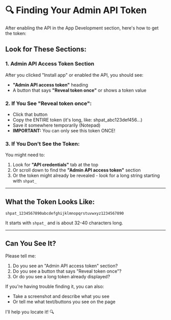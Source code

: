 # 🔍 Finding Your Admin API Token

After enabling the API in the App Development section, here's how to get the token:

## Look for These Sections:

### 1. Admin API Access Token Section
After you clicked "Install app" or enabled the API, you should see:
- **"Admin API access token"** heading
- A button that says **"Reveal token once"** or shows a token value

### 2. If You See "Reveal token once":
- Click that button
- Copy the ENTIRE token (it's long, like: shpat_abc123def456...)
- Save it somewhere temporarily (Notepad)
- **IMPORTANT:** You can only see this token ONCE!

### 3. If You Don't See the Token:
You might need to:
1. Look for **"API credentials"** tab at the top
2. Or scroll down to find the **"Admin API access token"** section
3. Or the token might already be revealed - look for a long string starting with `shpat_`

---

## What the Token Looks Like:
```
shpat_1234567890abcdefghijklmnopqrstuvwxyz1234567890
```

It starts with `shpat_` and is about 32-40 characters long.

---

## Can You See It?

Please tell me:
1. Do you see an "Admin API access token" section?
2. Do you see a button that says "Reveal token once"?
3. Or do you see a long token already displayed?

If you're having trouble finding it, you can also:
- Take a screenshot and describe what you see
- Or tell me what text/buttons you see on the page

I'll help you locate it! 🔍

